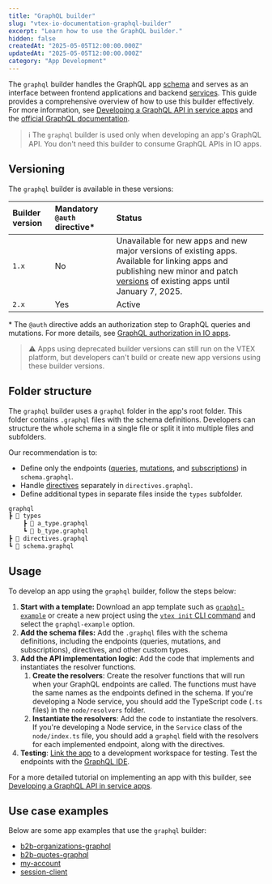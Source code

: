```yaml
---
title: "GraphQL builder"
slug: "vtex-io-documentation-graphql-builder"
excerpt: "Learn how to use the GraphQL builder."
hidden: false
createdAt: "2025-05-05T12:00:00.000Z"
updatedAt: "2025-05-05T12:00:00.000Z"
category: "App Development"
---
```


The `graphql` builder handles the GraphQL app [schema](https://graphql.org/learn/schema/) and serves as an interface between frontend applications and backend [services](https://developers.vtex.com/docs/guides/vtex-io-documentation-service). This guide provides a comprehensive overview of how to use this builder effectively. For more information, see [Developing a GraphQL API in service apps](https://developers.vtex.com/docs/guides/developing-a-graphql-api-in-service-apps) and the [official GraphQL documentation](https://graphql.com/learn/what-is-graphql/).

> ℹ️ The `graphql` builder is used only when developing an app's GraphQL API. You don't need this builder to consume GraphQL APIs in IO apps.

## Versioning

The `graphql` builder is available in these versions:

| Builder version | Mandatory `@auth` directive\* | Status |
| :-    | :-  | :- |
| `1.x` | No  | Unavailable for new apps and new major versions of existing apps. Available for linking apps and publishing new minor and patch [versions](https://developers.vtex.com/docs/guides/vtex-io-documentation-releasing-a-new-app-version#understanding-app-versioning) of existing apps until January 7, 2025. |
| `2.x` | Yes | Active |

\* The `@auth` directive adds an authorization step to GraphQL queries and mutations. For more details, see [GraphQL authorization in IO apps](https://developers.vtex.com/docs/guides/graphql-authorization-in-io-apps).

> ⚠️ Apps using deprecated builder versions can still run on the VTEX platform, but developers can't build or create new app versions using these builder versions.

## Folder structure

The `graphql` builder uses a `graphql` folder in the app's root folder. This folder contains `.graphql` files with the schema definitions. Developers can structure the whole schema in a single file or split it into multiple files and subfolders.

Our recommendation is to:

- Define only the endpoints ([queries](https://graphql.org/learn/queries/), [mutations](https://graphql.org/learn/mutations/), and [subscriptions](https://graphql.org/learn/subscriptions/)) in `schema.graphql`.
- Handle [directives](https://graphql.org/learn/schema/#directives) separately in `directives.graphql`.
- Define additional types in separate files inside the `types` subfolder.

```txt
graphql
┣ 📂 types
    ┣ 📄 a_type.graphql
    ┗ 📄 b_type.graphql
┣ 📄 directives.graphql
┗ 📄 schema.graphql
```

## Usage

To develop an app using the `graphql` builder, follow the steps below:

1. **Start with a template:** Download an app template such as [`graphql-example`](https://github.com/vtex-apps/graphql-example) or create a new project using the [`vtex init` CLI command](https://developers.vtex.com/docs/guides/vtex-io-documentation-vtex-io-cli-usage#starting-a-new-project) and select the `graphql-example` option.
2. **Add the schema files:** Add the `.graphql` files with the schema definitions, including the endpoints (queries, mutations, and subscriptions), directives, and other custom types.
3. **Add the API implementation logic**: Add the code that implements and instantiates the resolver functions.
    1. **Create the resolvers**: Create the resolver functions that will run when your GraphQL endpoints are called. The functions must have the same names as the endpoints defined in the schema. If you're developing a Node service, you should add the TypeScript code (`.ts` files) in the `node/resolvers` folder.
    2. **Instantiate the resolvers**: Add the code to instantiate the resolvers. If you're developing a Node service, in the `Service` class of the `node/index.ts` file, you should add a `graphql` field with the resolvers for each implemented endpoint, along with the directives.
4. **Testing**: [Link the app](https://developers.vtex.com/docs/guides/vtex-io-documentation-linking-an-app) to a development workspace for testing. Test the endpoints with the [GraphQL IDE](https://developers.vtex.com/docs/guides/graphql-ide).

For a more detailed tutorial on implementing an app with this builder, see [Developing a GraphQL API in service apps](https://developers.vtex.com/docs/guides/developing-a-graphql-api-in-service-apps).

## Use case examples

Below are some app examples that use the `graphql` builder:

- [b2b-organizations-graphql](https://github.com/vtex-apps/b2b-organizations-graphql)
- [b2b-quotes-graphql](https://github.com/vtex-apps/b2b-quotes-graphql)
- [my-account](https://github.com/vtex-apps/my-account)
- [session-client](https://github.com/vtex-apps/session-client)
